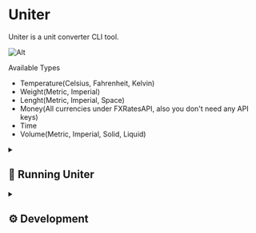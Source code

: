# Uniter

Uniter is a unit converter CLI tool.

![Alt](https://repobeats.axiom.co/api/embed/2ab893442b8a40960cd9bb66e91fdd1986356e69.svg "Repobeats analytics image")

Available Types
<ul>
<li>Temperature(Celsius, Fahrenheit, Kelvin)</li>
<li>Weight(Metric, Imperial)</li>
<li>Lenght(Metric, Imperial, Space)</li>
<li>Money(All currencies under FXRatesAPI, also you don't need any API keys)</li>
<li>Time</li>
<li>Volume(Metric, Imperial, Solid, Liquid)</li>
</ul>

<details>
  <summary><h2>🚀 Running Uniter</h2></summary>

Start cloning Uniter:

```
git clone https://github.com/staxhinho/Uniter.git
```


To compile and run:

```
cargo run
```

Make sure you have cargo installed and you're inside the directory in your terminal.

## CLI usage

Example: "convert_initial" "value""input_unit" "output_unit"

Input:
```
w 98kg sh.t
```
Output:
```
0.10802650847059002sh.t 
```

Input:
```
m 89eur jpy
```
Output:
```
14508.59JPY
```

You also have back and exit options which are self-explanatory.
</details>

<details>
  <summary><h2>⚙️ Development</h2></summary>

# Follow commit template

## Commit types

<ul>
  <li> New - New feature.
  <li> Fix - Fixed or optimized a feature.
  <li> Feat - Changed something in a feature that is not fixing, like changing logic or adding new behaviour.
  <li> Docs - Changing documentation.
</ul>

# Message examples

### Commit message with description and breaking change footer
Feat: allow provided config object to extend other configs

BREAKING CHANGE: 'extends' key in config file is now used for extending other config files.

### Commit message with no body
Fix: correct spelling of CHANGELOG
</details>